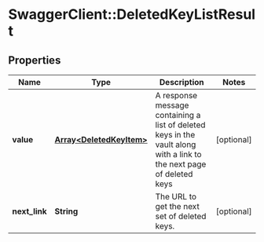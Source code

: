 # SwaggerClient::DeletedKeyListResult

## Properties
Name | Type | Description | Notes
------------ | ------------- | ------------- | -------------
**value** | [**Array&lt;DeletedKeyItem&gt;**](DeletedKeyItem.md) | A response message containing a list of deleted keys in the vault along with a link to the next page of deleted keys | [optional] 
**next_link** | **String** | The URL to get the next set of deleted keys. | [optional] 


